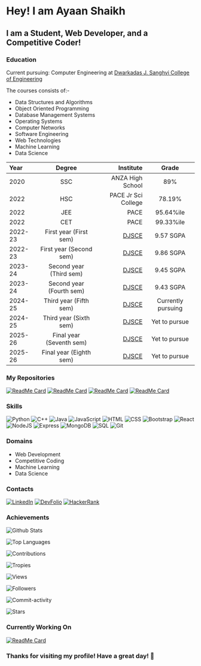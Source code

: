 # Hey! I am Ayaan Shaikh
## I am a Student, Web Developer, and a Competitive Coder!
### Education
Current pursuing: Computer Engineering at [Dwarkadas J. Sanghvi College of Engineering](https://djsce.ac.in)

The courses consists of:-
- Data Structures and Algorithms
- Object Oriented Programming
- Database Management Systems
- Operating Systems
- Computer Networks
- Software Engineering
- Web Technologies
- Machine Learning
- Data Science

Year | Degree | Institute | Grade
:--- | :---: | ---: | :---:
2020 | SSC | ANZA High School | 89%
2022 | HSC | PACE Jr Sci College | 78.19%
2022 | JEE | PACE | 95.64%ile
2022 | CET | PACE | 99.33%ile
2022-23 | First year (First sem) | [DJSCE](https://djsce.ac.in) | 9.57 SGPA
2022-23 | First year (Second sem) | [DJSCE](https://djsce.ac.in) | 9.86 SGPA
2023-24 | Second year (Third sem) | [DJSCE](https://djsce.ac.in) | 9.45 SGPA
2023-24 | Second year (Fourth sem) | [DJSCE](https://djsce.ac.in) | 9.43 SGPA
2024-25 | Third year (Fifth sem) | [DJSCE](https://djsce.ac.in) | Currently pursuing
2024-25 | Third year (Sixth sem) | [DJSCE](https://djsce.ac.in) | Yet to pursue
2025-26 | Final year (Seventh sem) | [DJSCE](https://djsce.ac.in) | Yet to pursue
2025-26 | Final year (Eighth sem) | [DJSCE](https://djsce.ac.in) | Yet to pursue

### My Repositories
[![ReadMe Card](https://github-readme-stats.vercel.app/api/pin/?username=ayaantuts&repo=FullStack&theme=radical)]()
[![ReadMe Card](https://github-readme-stats.vercel.app/api/pin/?username=ayaantuts&repo=DSA&theme=radical)]()
[![ReadMe Card](https://github-readme-stats.vercel.app/api/pin/?username=ayaantuts&repo=sem-4-pracs&theme=radical)]()
[![ReadMe Card](https://github-readme-stats.vercel.app/api/pin/?username=ayaantuts&repo=Math&theme=radical)]()

### Skills
![Python](https://img.shields.io/badge/-Python-black?logo=python)
![C++](https://img.shields.io/badge/-C++-black?logo=c%2B%2B)
![Java](https://img.shields.io/badge/-Java-black?logo=java)
![JavaScript](https://img.shields.io/badge/-JavaScript-black?logo=javascript)
![HTML](https://img.shields.io/badge/-HTML-black?logo=html5)
![CSS](https://img.shields.io/badge/-CSS-black?logo=css3)
![Bootstrap](https://img.shields.io/badge/-Bootstrap-black?logo=bootstrap)
![React](https://img.shields.io/badge/-React-black?logo=react)
![NodeJS](https://img.shields.io/badge/-NodeJS-black?logo=node.js)
![Express](https://img.shields.io/badge/-Express-black?logo=express)
![MongoDB](https://img.shields.io/badge/-MongoDB-black?logo=mongodb)
![SQL](https://img.shields.io/badge/-SQL-black?logo=sql)
![Git](https://img.shields.io/badge/-Git-black?logo=git)

### Domains
- Web Development
- Competitive Coding
- Machine Learning
- Data Science

### Contacts
[![LinkedIn](https://img.shields.io/badge/-LinkedIn-blue?logo=linkedin)](https://www.linkedin.com/in/ayaan-shaikh-/)
[![DevFolio](https://img.shields.io/badge/-DevFolio-black?logo=devfolio)](https://devfolio.co/@ayaantuts)
[![HackerRank](https://img.shields.io/badge/-HackerRank-green?logo=hackerrank)](https://www.hackerrank.com/ayaanmaths04)

### Achievements
![Github Stats](https://github-readme-stats.vercel.app/api?username=ayaantuts&show_icons=true&theme=transparent)

![Top Languages](https://github-readme-stats.vercel.app/api/top-langs/?username=ayaantuts&layout=compact&theme=transparent)

![Contributions](https://github-readme-streak-stats.herokuapp.com/?user=ayaantuts&theme=dark)

![Tropies](https://github-profile-trophy.vercel.app/?username=ayaantuts&theme=dark_lover&margin-w=40&margin-h=40&no-bg=true&column=3)

![Views](https://komarev.com/ghpvc/?username=ayaantuts&color=green)

![Followers](https://img.shields.io/github/followers/ayaantuts?style=dark)

![Commit-activity](https://img.shields.io/github/commit-activity/w/ayaantuts/ayaantuts?style=dark)

![Stars](https://img.shields.io/github/stars/ayaantuts/ayaantuts?style=dark)

### Currently Working On
[![ReadMe Card](https://github-readme-stats.vercel.app/api/pin/?username=Digaa2710&repo=Travel-Journal&theme=radical)](https://github.com/Digaa2710/Travel-Journal)

### Thanks for visiting my profile! Have a great day! 👋